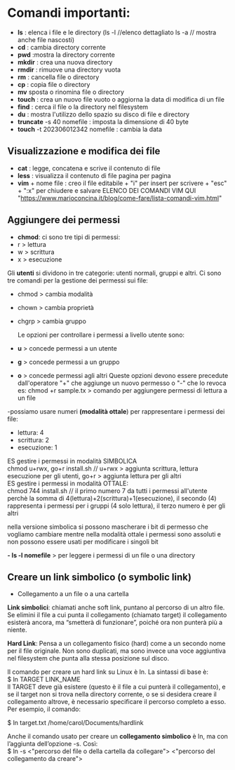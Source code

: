 # Comandi importanti:

- **ls** : elenca i file e le directory
  (ls -l //elenco dettagliato
  ls -a // mostra anche file nascosti)
- **cd** : cambia directory corrente
- **pwd** :mostra la directory corrente
- **mkdir** : crea una nuova directory
- **rmdir** : rimuove una directory vuota
- **rm** : cancella file o directory
- **cp** : copia file o directory
- **mv** sposta o rinomina file o directory
- **touch** : crea un nuovo file vuoto o aggiorna la data di modifica di un file
- **find** : cerca il file o la directory nel filesystem
- **du** : mostra l'utilizzo dello spazio su disco di file e directory
- **truncate** -s 40 nomefile : imposta la dimensione di 40 byte
- **touch** -t 202306012342 nomefile : cambia la data

## Visualizzazione e modifica dei file

- **cat** : legge, concatena e scrive il contenuto di file
- **less** : visualizza il contenuto di file pagina per pagina
- **vim** + nome file : creo il file editabile + "i" per insert per scrivere + "esc" + ":x" per chiudere e salvare
  ELENCO DEI COMANDI VIM QUI  
  "https://www.marioconcina.it/blog/come-fare/lista-comandi-vim.html"

## Aggiungere dei permessi

- **chmod**: ci sono tre tipi di permessi:
- r > lettura
- w > scrittura
- x > esecuzione

Gli **utenti** si dividono in tre categorie: utenti normali, gruppi e altri.
Ci sono tre comandi per la gestione dei permessi sui file:

- chmod > cambia modalità
- chown > cambia proprietà
- chgrp > cambia gruppo

  Le opzioni per controllare i permessi a livello utente sono:

- **u** > concede permessi a un utente
- **g** > concede permessi a un gruppo
- **o** > concede permessi agli altri
  Queste opzioni devono essere precedute dall'operatore "+" che aggiunge un nuovo permesso o "-" che lo revoca
  es: chmod +r sample.tx > comando per aggiungere permessi di lettura a un file

-possiamo usare numeri **(modalità ottale**) per rappresentare i permessi dei file:

- lettura: 4
- scrittura: 2
- esecuzione: 1

ES gestire i permessi in modalità SIMBOLICA  
chmod u+rwx, go+r install.sh // u+rwx > aggiunta scrittura, lettura esecuzione per gli utenti, go+r > aggiunta lettura per gli altri  
ES gestire i permessi in modalità OTTALE:  
chmod 744 install.sh // il primo numero 7 da tutti i permessi all'utente perchè la somma di 4(lettura)+2(scrittura)+1(esecuzione), il secondo (4) rappresenta i permessi per i gruppi (4 solo lettura), il terzo numero è per gli altri

nella versione simbolica si possono mascherare i bit di permesso che vogliamo cambiare mentre nella modalità ottale i permessi sono assoluti e non possono essere usati per modificare i singoli bit

**- ls -l nomefile** > per leggere i permessi di un file o una directory

## Creare un link simbolico (o symbolic link)

- Collegamento a un file o a una cartella

**Link simbolici**: chiamati anche soft link, puntano al percorso di un altro file. Se elimini il file a cui punta il collegamento (chiamato target) il collegamento esisterà ancora, ma “smetterà di funzionare”, poiché ora non punterà più a niente.

**Hard Link**: Pensa a un collegamento fisico (hard) come a un secondo nome per il file originale. Non sono duplicati, ma sono invece una voce aggiuntiva nel filesystem che punta alla stessa posizione sul disco.

Il comando per creare un hard link su Linux è ln. La sintassi di base è:  
$ ln TARGET LINK_NAME  
Il TARGET deve già esistere (questo è il file a cui punterà il collegamento), e se il target non si trova nella directory corrente, o se si desidera creare il collegamento altrove, è necessario specificare il percorso completo a esso. Per esempio, il comando:

$ ln target.txt /home/carol/Documents/hardlink

Anche il comando usato per creare un **collegamento simbolico** è ln, ma con l’aggiunta dell’opzione -s. Così:  
$ ln -s <"percorso del file o della cartella da collegare"> <"percorso del collegamento da creare">
